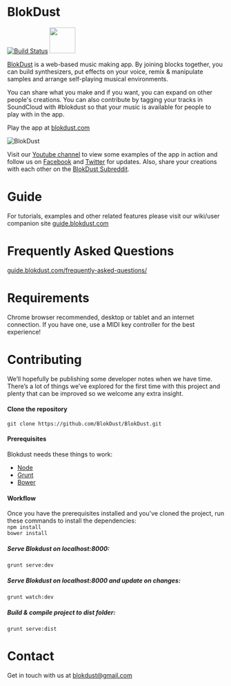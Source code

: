 BlokDust
========

[![Build Status](https://travis-ci.org/BlokDust/BlokDust.svg)](https://travis-ci.org/BlokDust/BlokDust)
<a href="https://blokdust.herokuapp.com"><img src="https://worldvectorlogo.com/logos/slack.svg" width="60" /></a>

[BlokDust](https://blokdust.com) is a web-based music making app. By joining blocks together, you can build synthesizers, put effects on your voice, remix & manipulate samples and arrange self-playing musical environments.

You can share what you make and if you want, you can expand on other people's creations. You can also contribute by tagging your tracks in SoundCloud with #blokdust so that your music is available for people to play with in the app.

Play the app at [blokdust.com](https://blokdust.com)

![BlokDust](https://guide.blokdust.com/wp-content/uploads/2016/03/synth01_4b.jpg "Creating a synth in BlokDust")

Visit our [Youtube channel](https://www.youtube.com/channel/UCukBbnIMiUZBbD4fJHrcHZQ) to view some examples of the app in action and follow us on [Facebook](https://www.facebook.com/blokdust) and [Twitter](https://twitter.com/blokdust) for updates. Also, share your creations with each other on the [BlokDust Subreddit](https://www.reddit.com/r/blokdust).


# Guide
For tutorials, examples and other related features please visit our wiki/user companion site [guide.blokdust.com](https://guide.blokdust.com)



# Frequently Asked Questions
[guide.blokdust.com/frequently-asked-questions/](https://guide.blokdust.com/frequently-asked-questions/)



# Requirements 
Chrome browser recommended, desktop or tablet and an internet connection. If you have one, use a MIDI key controller for the best experience!



# Contributing

We’ll hopefully be publishing some developer notes when we have time. There’s a lot of things we’ve explored for the first time with this project and plenty that can be improved so we welcome any extra insight.

#### Clone the repository   
`git clone https://github.com/BlokDust/BlokDust.git`

#### Prerequisites 
Blokdust needs these things to work:
- [Node](https://nodejs.org)
- [Grunt](http://gruntjs.com/getting-started)
- [Bower](https://bower.io/)

#### Workflow
Once you have the prerequisites installed and you've cloned the project, run these commands to install the dependencies:    
`npm install`     
`bower install`

##### Serve Blokdust on localhost:8000:
`grunt serve:dev`  

##### Serve Blokdust on localhost:8000 and update on changes:
`grunt watch:dev`  

##### Build & compile project to dist folder: 
`grunt serve:dist`


# Contact
Get in touch with us at [blokdust@gmail.com](mailto:blokdust@gmail.com)
